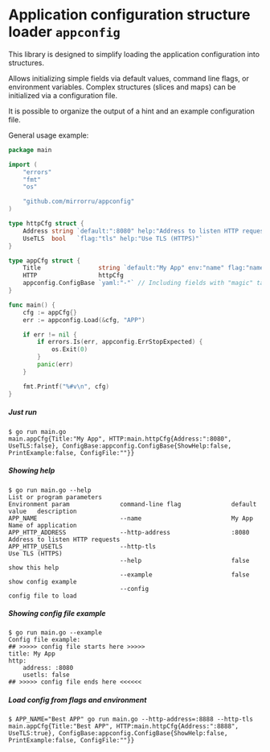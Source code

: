 
Application configuration structure loader `appconfig`
======================================================

This library is designed to simplify loading the application configuration into structures.

Allows initializing simple fields via default values, command line flags, or environment variables. Complex structures (slices and maps) can be initialized via a configuration file.

It is possible to organize the output of a hint and an example configuration file.

General usage example:
```GO
package main

import (
	"errors"
	"fmt"
	"os"

	"github.com/mirrorru/appconfig"
)

type httpCfg struct {
	Address string `default:":8080" help:"Address to listen HTTP requests"`
	UseTLS  bool   `flag:"tls" help:"Use TLS (HTTPS)"`
}

type appCfg struct {
	Title                string `default:"My App" env:"name" flag:"name" help:"Name of application"`
	HTTP                 httpCfg
	appconfig.ConfigBase `yaml:"-"` // Including fields with "magic" tags, if you need to process --help, --example or --config=file_name
}

func main() {
	cfg := appCfg{}
	err := appconfig.Load(&cfg, "APP")

	if err != nil {
		if errors.Is(err, appconfig.ErrStopExpected) {
			os.Exit(0)
		}
		panic(err)
	}

	fmt.Printf("%#v\n", cfg)
}

```

#####  Just run      
    $ go run main.go
    main.appCfg{Title:"My App", HTTP:main.httpCfg{Address:":8080", UseTLS:false}, ConfigBase:appconfig.ConfigBase{ShowHelp:false, PrintExample:false, ConfigFile:""}}

#####  Showing help
    $ go run main.go --help
    List or program parameters
    Environment param              command-line flag              default value   description
    APP_NAME                       --name                         My App          Name of application
    APP_HTTP_ADDRESS               --http-address                 :8080           Address to listen HTTP requests
    APP_HTTP_USETLS                --http-tls                                     Use TLS (HTTPS)
                                   --help                         false           show this help
                                   --example                      false           show config example
                                   --config                                       config file to load

#####  Showing config file example
    $ go run main.go --example
    Config file example:
    ## >>>>> config file starts here >>>>>
    title: My App
    http:
        address: :8080
        usetls: false
    ## >>>>> config file ends here <<<<<<

#####  Load config from flags and environment
    $ APP_NAME="Best APP" go run main.go --http-address=:8888 --http-tls
    main.appCfg{Title:"Best APP", HTTP:main.httpCfg{Address:":8888", UseTLS:true}, ConfigBase:appconfig.ConfigBase{ShowHelp:false, PrintExample:false, ConfigFile:""}}


